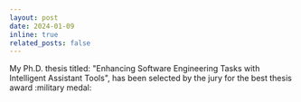 ```yaml
---
layout: post
date: 2024-01-09 
inline: true
related_posts: false
---
```


My Ph.D. thesis titled: "Enhancing Software Engineering Tasks with Intelligent Assistant Tools", has been selected by the jury for the best thesis award :military medal:
